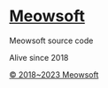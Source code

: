 # [Meowsoft](https://meowsoft.net)

Meowsoft source code

Alive since 2018

[© 2018~2023 Meowsoft](https://meowsoft.net)
